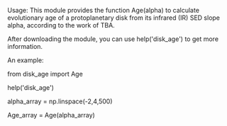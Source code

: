 Usage: This module provides the function Age(alpha) to calculate evolutionary age of a protoplanetary disk from its infrared (IR) SED slope alpha, according to the work of TBA. 

After downloading the module, you can use help('disk_age') to get more information.

An example:
  
  from disk_age import Age
  
  help('disk_age')
  
  alpha_array = np.linspace(-2,4,500)
  
  Age_array = Age(alpha_array)

